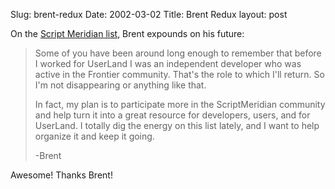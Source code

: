 Slug: brent-redux
Date: 2002-03-02
Title: Brent Redux
layout: post

On the <a href="http://community.scriptmeridian.org/16239">Script Meridian list</a>, Brent expounds on his future:

<blockquote>Some of you have been around long enough to remember that before I worked for UserLand I was an independent developer who was active in the Frontier community. That&#39;s the role to which I&#39;ll return. So I&#39;m not disappearing or anything like that.

In fact, my plan is to participate more in the ScriptMeridian community and help turn it into a great resource for developers, users, and for UserLand. I totally dig the energy on this list lately, and I want to help organize it and keep it going.

-Brent</blockquote>

Awesome! Thanks Brent!
